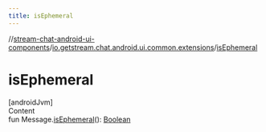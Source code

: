 ```yaml
---
title: isEphemeral
---
```

//[stream-chat-android-ui-components](../../index.md)/[io.getstream.chat.android.ui.common.extensions](index.md)/[isEphemeral](isEphemeral.md)



# isEphemeral  
[androidJvm]  
Content  
fun Message.[isEphemeral](isEphemeral.md)(): [Boolean](https://kotlinlang.org/api/latest/jvm/stdlib/kotlin/-boolean/index.html)  



